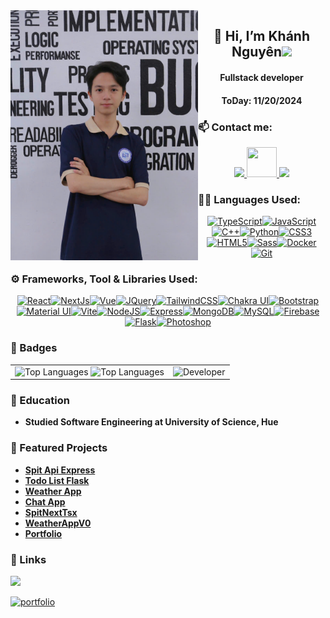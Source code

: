 <img align="left" src="Private/images/kn.jpg" width=300>
<p align="center">
  <h2 align="center">
  💞️ Hi, I’m Khánh Nguyên<image src="https://user-images.githubusercontent.com/26017543/213809353-c908d93c-3dff-4694-9d13-e0e5cbdb879c.png" width="35">
  </h3>
</p>
<p align="center">
  <h4 align="center">Fullstack developer</h4>
  <h4 align="center">ToDay: 11/20/2024</h4>
</p>

### 📫 Contact me:

<p align="center">
  <a href="https://www.facebook.com/knguyen1411b/" alt="Facebook">
    <img src="https://img.icons8.com/fluent/48/000000/facebook-new.png" />
  </a>
  <a href="https://www.instagram.com/knguyen1411b/" alt="Instagram">
    <img src="https://img.icons8.com/?size=256&id=Xy10Jcu1L2Su&format=png" width="48" height="48"/>
  </a>
  <a href="mailto:nguyendinhkhanhnguyen1@gmail.com" alt="Email">
    <img src="https://img.icons8.com/fluent/48/000000/mailing.png"/>
  </a>
</p>

### 🧑‍💻 Languages Used:

<p align="center">
  <a href="https://www.typescriptlang.org/" target="_blank" rel="noreferrer"><img src="https://raw.githubusercontent.com/danielcranney/readme-generator/main/public/icons/skills/typescript-colored.svg" width="45" height="45" alt="TypeScript" /></a><a href="https://developer.mozilla.org/en-US/docs/Web/JavaScript" target="_blank" rel="noreferrer"><img src="https://raw.githubusercontent.com/danielcranney/readme-generator/main/public/icons/skills/javascript-colored.svg" width="45" height="45" alt="JavaScript" /></a><a href="https://docs.microsoft.com/en-us/cpp/?view=msvc-170" target="_blank" rel="noreferrer"><img src="https://raw.githubusercontent.com/danielcranney/readme-generator/main/public/icons/skills/cplusplus-colored.svg" width="45" height="45" alt="C++" /></a><a href="https://www.python.org/" target="_blank" rel="noreferrer"><img src="https://raw.githubusercontent.com/danielcranney/readme-generator/main/public/icons/skills/python-colored.svg" width="45" height="45" alt="Python" /></a><a href="https://www.w3.org/TR/CSS/#css" target="_blank" rel="noreferrer"><img src="https://raw.githubusercontent.com/danielcranney/readme-generator/main/public/icons/skills/css3-colored.svg" width="45" height="45" alt="CSS3" /></a><a href="https://developer.mozilla.org/en-US/docs/Glossary/HTML5" target="_blank" rel="noreferrer"><img src="https://raw.githubusercontent.com/danielcranney/readme-generator/main/public/icons/skills/html5-colored.svg" width="45" height="45" alt="HTML5" /></a><a href="https://sass-lang.com/" target="_blank" rel="noreferrer"><img src="https://raw.githubusercontent.com/danielcranney/readme-generator/main/public/icons/skills/sass-colored.svg" width="45" height="45" alt="Sass" /></a><a href="https://www.docker.com/" target="_blank" rel="noreferrer"><img src="https://raw.githubusercontent.com/danielcranney/readme-generator/main/public/icons/skills/docker-colored.svg" width="45" height="45" alt="Docker" /></a><a href="https://git-scm.com/" target="_blank" rel="noreferrer"><img src="https://raw.githubusercontent.com/danielcranney/readme-generator/main/public/icons/skills/git-colored.svg" width="45" height="45" alt="Git" /></a>
</p>

### ⚙️ Frameworks, Tool & Libraries Used:

<p align="center">
<a href="https://reactjs.org/" target="_blank" rel="noreferrer"><img src="https://raw.githubusercontent.com/danielcranney/readme-generator/main/public/icons/skills/react-colored.svg" width="45" height="45" alt="React" /></a><a href="https://nextjs.org/docs" target="_blank" rel="noreferrer"><img src="https://raw.githubusercontent.com/danielcranney/readme-generator/main/public/icons/skills/nextjs-colored.svg" width="45" height="45" alt="NextJs" /></a><a href="https://vuejs.org/" target="_blank" rel="noreferrer"><img src="https://raw.githubusercontent.com/danielcranney/readme-generator/main/public/icons/skills/vuejs-colored.svg" width="45" height="45" alt="Vue" /></a><a href="https://jquery.com/" target="_blank" rel="noreferrer"><img src="https://raw.githubusercontent.com/danielcranney/readme-generator/main/public/icons/skills/jquery-colored.svg" width="45" height="45" alt="JQuery" /></a><a href="https://tailwindcss.com/" target="_blank" rel="noreferrer"><img src="https://raw.githubusercontent.com/danielcranney/readme-generator/main/public/icons/skills/tailwindcss-colored.svg" width="45" height="45" alt="TailwindCSS" /></a><a href="https://chakra-ui.com/" target="_blank" rel="noreferrer"><img src="https://raw.githubusercontent.com/danielcranney/readme-generator/main/public/icons/skills/chakra-colored.svg" width="45" height="45" alt="Chakra UI" /></a><a href="https://getbootstrap.com/" target="_blank" rel="noreferrer"><img src="https://raw.githubusercontent.com/danielcranney/readme-generator/main/public/icons/skills/bootstrap-colored.svg" width="45" height="45" alt="Bootstrap" /></a><a href="https://mui.com/" target="_blank" rel="noreferrer"><img src="https://raw.githubusercontent.com/danielcranney/readme-generator/main/public/icons/skills/materialui-colored.svg" width="45" height="45" alt="Material UI" /></a><a href="https://vitejs.dev/" target="_blank" rel="noreferrer"><img src="https://raw.githubusercontent.com/danielcranney/readme-generator/main/public/icons/skills/vite-colored.svg" width="45" height="45" alt="Vite" /></a><a href="https://nodejs.org/en/" target="_blank" rel="noreferrer"><img src="https://raw.githubusercontent.com/danielcranney/readme-generator/main/public/icons/skills/nodejs-colored.svg" width="45" height="45" alt="NodeJS" /></a><a href="https://expressjs.com/" target="_blank" rel="noreferrer"><img src="https://raw.githubusercontent.com/danielcranney/readme-generator/main/public/icons/skills/express-colored.svg" width="45" height="45" alt="Express" /></a><a href="https://www.mongodb.com/" target="_blank" rel="noreferrer"><img src="https://raw.githubusercontent.com/danielcranney/readme-generator/main/public/icons/skills/mongodb-colored.svg" width="45" height="45" alt="MongoDB" /></a><a href="https://www.mysql.com/" target="_blank" rel="noreferrer"><img src="https://raw.githubusercontent.com/danielcranney/readme-generator/main/public/icons/skills/mysql-colored.svg" width="45" height="45" alt="MySQL" /></a><a href="https://firebase.google.com/" target="_blank" rel="noreferrer"><img src="https://raw.githubusercontent.com/danielcranney/readme-generator/main/public/icons/skills/firebase-colored.svg" width="45" height="45" alt="Firebase" /></a><a href="https://flask.palletsprojects.com/en/2.0.x/" target="_blank" rel="noreferrer"><img src="https://raw.githubusercontent.com/danielcranney/readme-generator/main/public/icons/skills/flask-colored.svg" width="45" height="45" alt="Flask" /></a><a href="https://www.adobe.com/uk/products/photoshop.html" target="_blank" rel="noreferrer"><img src="https://raw.githubusercontent.com/danielcranney/readme-generator/main/public/icons/skills/photoshop-colored.svg" width="45" height="45" alt="Photoshop" /></a>
</p>

### 👑 Badges

<p align="center">
  <table style="width:100%;">
    <tr>
      <td>
        <img src="https://github-readme-stats.vercel.app/api/top-langs?username=KNguyen-1411&hide=html,scss,stylus,blade,jupyter%20notebook,vim%20script,css,shell3&theme=tokyonight&show_icons=true&layout=compact" alt="Top Languages" width="100%"/>
        <img src="https://github-readme-stats.vercel.app/api?username=knguyen-1411&show_icons=true&hide=issues,contribs&count_private=true&theme=tokyonight&show_icons=true" alt="Top Languages" width="100%"/>
      <td>
          <img src="https://media1.giphy.com/media/v1.Y2lkPTc5MGI3NjExdnpmNDVxZHpmNXU1OWRpdnIybDZqaTN5NXNoNGRodWRydjdueDNteCZlcD12MV9naWZzX3NlYXJjaCZjdD1n/sthmCnCpfr8M8jtTQy/giphy.webp" alt="Developer" width="100%" height="100%"/>
      </td>
    </tr>
  </table>
</p>

### 🏫 Education

- **Studied Software Engineering at University of Science, Hue**

### 📁 Featured Projects

- [**Spit Api Express**](https://github.com/KNguyen-1411/spit_api_express)
- [**Todo List Flask**](https://github.com/KNguyen-1411/TodoList_Flask)
- [**Weather App**](https://github.com/KNguyen-1411/weather-app)
- [**Chat App**](https://github.com/KNguyen-1411/Chat-App)
- [**SpitNextTsx**](https://github.com/KNguyen-1411/SpitNextTsx)
- [**WeatherAppV0**](https://github.com/KNguyen-1411/weatherapp)
- [**Portfolio**](https://github.com/KNguyen-1411/portfilio)

### 🔗 Links

![](https://komarev.com/ghpvc/?username=KNguyen-1411&style=for-the-badge)

[![portfolio](https://img.shields.io/badge/my_portfolio-000?style=for-the-badge&logo=ko-fi&logoColor=white)](https://knguyen-1411.github.io/Portfolio/#)
